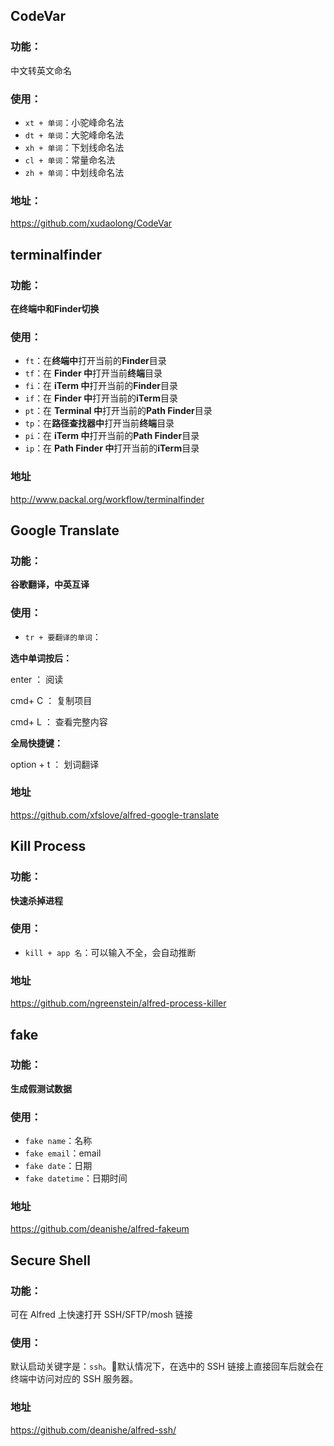 

## CodeVar

### 功能：

中文转英文命名

### 使用：

-   `xt + 单词`：小驼峰命名法
-   `dt + 单词`：大驼峰命名法
-   `xh + 单词`：下划线命名法
-   `cl + 单词`：常量命名法
-   `zh + 单词`：中划线命名法

### 地址：

https://github.com/xudaolong/CodeVar

##  terminalfinder

### 功能：

**在终端中和Finder切换**

### 使用：

-   `ft`：在**终端中**打开当前的**Finder**目录
-   `tf`：在 **Finder 中**打开当前**终端**目录
-   `fi`：在 **iTerm 中**打开当前的**Finder**目录
-   `if`：在 **Finder 中**打开当前的**iTerm**目录
-   `pt`：在 **Terminal 中**打开当前的**Path Finder**目录
-   `tp`：在**路径查找器中**打开当前**终端**目录
-   `pi`：在 **iTerm 中**打开当前的**Path Finder**目录
-   `ip`：在 **Path Finder 中**打开当前的**iTerm**目录

### 地址

http://www.packal.org/workflow/terminalfinder

## Google Translate

### 功能：

**谷歌翻译，中英互译**

### 使用：

-   `tr + 要翻译的单词`：

**选中单词按后：**

enter ： 阅读

cmd+ C ： 复制项目

cmd+ L ： 查看完整内容

**全局快捷键：**

option  + t ： 划词翻译

### 地址

https://github.com/xfslove/alfred-google-translate



## Kill Process

### 功能：

**快速杀掉进程**

### 使用：

-   `kill + app 名`：可以输入不全，会自动推断

### 地址

https://github.com/ngreenstein/alfred-process-killer



## fake

### 功能：

**生成假测试数据**

### 使用：

-   `fake name`：名称
-   `fake email`：email
-   `fake date`：日期
-   `fake datetime`：日期时间

### 地址

https://github.com/deanishe/alfred-fakeum

## Secure Shell

### 功能：

可在 Alfred 上快速打开 SSH/SFTP/mosh 链接

### 使用：

默认启动关键字是：`ssh`。默认情况下，在选中的 SSH 链接上直接回车后就会在终端中访问对应的 SSH 服务器。

### 地址

https://github.com/deanishe/alfred-ssh/